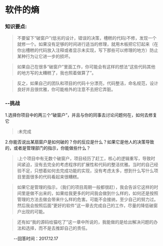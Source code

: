 # 软件的熵
### 知识要点:
> 不要留下“破窗户”(低劣的设计，错误的决策，槽糕的代码)不修，发现一个就修一个。如果没有足够的时间进行适当的修理，就用木板把它钉起来（在你出槽糕的代码放入注释或者显示未实现，写下那些可以修理的地方）防止某种行为让它进一步的损坏。

> 如果自己在很多“破窗户”里面工作，你可能会有这样的想法“这些代码其他的地方写的太糟糕了，我也照着做算了”。

> 反之，如果自己的团队和项目的代码十分漂亮，代码整洁，命名规范，设计良好并且很优雅，你可能格外的注意不去把它弄脏。

### --挑战
1.选择你项目中的两三个“破窗户”，并且与你的同事去讨论问题何在，如何去修复 它
> :未完成

2.你能否说出某扇窗户是如何破的？你的反应是什么？如果它是他人的决策导致的，或者是管理部门的指示，你能做些什么？
> :上个项目中有无数个破窗户，项目经历了赶工，核心的逻辑重写，导致时间紧迫，没有去完全的考虑程序的扩展性和代码的整洁优雅。当时的自己经验不足，只想着如何去完成功能的实现，没有考虑太多，想到什么写什么项目里面很多的代码看起来很糟糕。

>如果它是管理的指示，（我们的项目周期一般都很赶），我会告诉它这样的时间里是做不出来的，如果给我更多的时间我会做到什么样的，如何还是按照管理的方法去做会带来什么样的危害。可能不会接纳，至少自己的努力过。然后我会按照后面“更好的软件”这一章去完成自己的工作，尽量的降低破窗户出现的可能。

> 还有如“我的源码给猫吃了”这一章中所说的，我能做的是给出解决问题的办法和选择，而不是去推卸自己的责任。

&emsp;&emsp;--回答时间：2017.12.17